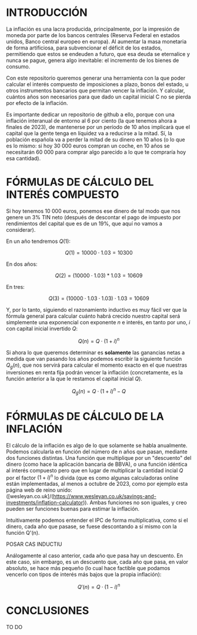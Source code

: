 # INTRODUCCIÓN

La inflación es una lacra producida, principalmente, por la impresión de moneda por parte de los bancos centrales (Reserva Federal en estados unidos, Banco central europeo en europa). Al aumentar la masa monetaria de forma artificiosa, para subvencionar el déficit de los estados, permitiendo que estos se endeuden a futuro, que esa deuda se eternalice y nunca se pague, genera algo inevitable: el incremento de los bienes de consumo.

Con este repositorio queremos generar una herramienta con la que poder calcular el interés compuesto de imposiciones a plazo, bonos del estado, u otros instrumentos bancarios que permitan vencer la inflación. Y calcular, cuántos años son necesarios para que dado un capital inicial C no se pierda por efecto de la inflación.

Es importante dedicar un repositorio de github a ello, porque con una inflación interanual de entorno al 6 por ciento (la que tenemos ahora a finales de 2023), de mantenerse por un período de 10 años implicarà que el capital que la gente tenga en líquidez va a reducirse a la mitad. Sí, la población española va a perder la mitad de su dinero en 10 años (o lo que es lo mismo: si hoy 30 000 euros compran un coche, en 10 años se necesitarán 60 000 para comprar algo parecido a lo que te compraría hoy esa cantidad).

# FÓRMULAS DE CÁLCULO DEL INTERÉS COMPUESTO

Si hoy tenemos 10 000 euros, ponemos ese dinero de tal modo que nos genere un 3% TIN neto (después de descontar el pago de impuesto por rendimientos del capital que es de un 19%, que aquí no vamos a considerar). 

En un año tendremos $Q(1)$:

$$ Q(1) = 10000 \cdot 1.03 = 10300 $$

En dos años:

$$ Q(2) = (10000 \cdot 1.03)*1.03= 10609 $$

En tres:

$$ Q(3) = (10000 \cdot 1.03\cdot 1.03 )  \cdot 1.03= 10609 $$

Y, por lo tanto, siguiendo el razonamiento inductivo es muy fácil ver que la fórmula general para calcular cuánto habrá crecido nuestro capital será simplemente una exponencial con exponente $n$ e interés, en tanto por uno, $i$ con capital inicial invertido $Q$:

$$ Q(n) = Q \cdot (1+i)^n $$

Si ahora lo que queremos determinar es <strong>solamente</strong> las ganancias netas a medida que van pasando los años podemos escribir la siguiente función $Q_{g}(n)$, que nos servirá para calcular el momento exacto en el que nuestras inversiones en renta fija podrán vencer la inflación (concretamente, es la función anterior a la que le restamos el capital inicial $Q$).

$$ Q_{g}(n) = Q \cdot (1+i)^n - Q$$

# FÓRMULAS DE CÁLCULO DE LA INFLACIÓN

El cálculo de la inflación es algo de lo que solamente se habla anualmente. Podemos calcularla en función del número de n años que pasan, mediante dos funciones distintas. Una función que multiplique por un "descuento" del dinero (como hace la aplicación bancaria de BBVA), o una función idéntica al interés compuesto pero que en lugar de multiplicar la cantidad incial $Q$ por el factor $(1 + i)^n$ lo divida (que es como algunas calculadoras online están implementadas, al menos a octubre de 2023, como por ejemplo esta página web de reino unido: ([wesleyan.co.uk]/(https://www.wesleyan.co.uk/savings-and-investments/inflation-calculator)). Ambas funciones no son iguales, y creo pueden ser funciones buenas para estimar la inflación.

Intuitivamente podemos entender el IPC de forma multiplicativa, como si el dinero, cada año que pasase, se fuese descontando a sí mismo con la función Q'(n).

POSAR CAS INDUCTIU

 Análogamente al caso anterior, cada año que pasa hay un descuento. En este caso, sin embargo, es un descuento que, cada año que pasa, en valor absoluto, se hace más pequeño (lo cual hace factible que podamos vencerlo con tipos de interés más bajos que la propia inflación):

$$ Q'(n) = Q \cdot (1-i)^n $$



# CONCLUSIONES

TO DO